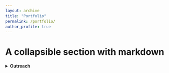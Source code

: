 ```yaml
---
layout: archive
title: "Portfolio"
permalink: /portfolio/
author_profile: true
---
```


# A collapsible section with markdown

<details>
  <summary><b>Outreach</b></summary>
  
  ## Birthstone/Gemstone based educational exercise for Louis Stokes Alliance for Minority Participation at OSU
  
  <img src="/images/lsamp.jpg" alt="variety of minerals" width="200px"> 
 
  It was fun
  
  
</details>

